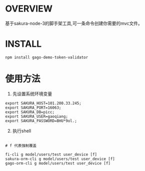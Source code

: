 # OVERVIEW

基于sakura-node-3的脚手架工具,可一条命令创建你需要的mvc文件。

# INSTALL

`npm install gago-demo-token-validator`

# 使用方法

1. 先设置系统环境变量
```shell
export SAKURA_HOST=101.200.33.245;
export SAKURA_PORT=16063;
export SAKURA_DB=picc;
export SAKURA_USER=gaoqiang;
export SAKURA_PASSWORD=BHU*9ol.;
```

2. 执行shell
```shell

# f 代表强制覆盖

fi-cli g model/users/test user_device [f]
sakura-orm-cli g model/users/test user_device [f]
gago-orm-cli g model/users/test user_device [f]

```
